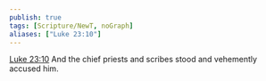 ```yaml
---
publish: true
tags: [Scripture/NewT, noGraph]
aliases: ["Luke 23:10"]
---
```

[Luke 23:10](https://churchofjesuschrist.org/study/scriptures/nt/luke/23?lang=eng&id=p10#p10) And the chief priests and scribes stood and vehemently accused him.
